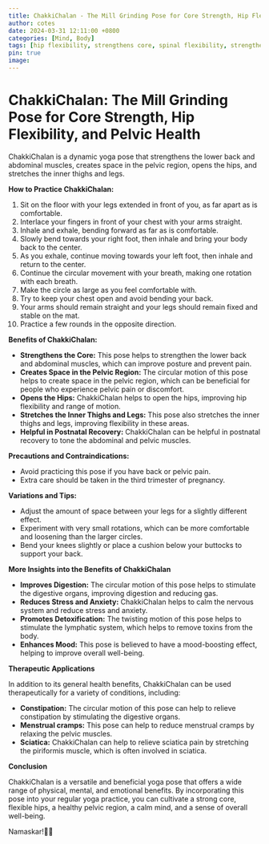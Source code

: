 ```yaml
---
title: ChakkiChalan - The Mill Grinding Pose for Core Strength, Hip Flexibility, Pelvic Health, and More
author: cotes
date: 2024-03-31 12:11:00 +0800
categories: [Mind, Body]
tags: [hip flexibility, strengthens core, spinal flexibility, strengthens legs] 
pin: true
image: 
---
```


# ChakkiChalan: The Mill Grinding Pose for Core Strength, Hip Flexibility, and Pelvic Health

ChakkiChalan is a dynamic yoga pose that strengthens the lower back and abdominal muscles, creates space in the pelvic region, opens the hips, and stretches the inner thighs and legs.

**How to Practice ChakkiChalan:**

1. Sit on the floor with your legs extended in front of you, as far apart as is comfortable.
2. Interlace your fingers in front of your chest with your arms straight.
3. Inhale and exhale, bending forward as far as is comfortable.
4. Slowly bend towards your right foot, then inhale and bring your body back to the center.
5. As you exhale, continue moving towards your left foot, then inhale and return to the center.
6. Continue the circular movement with your breath, making one rotation with each breath.
7. Make the circle as large as you feel comfortable with.
8. Try to keep your chest open and avoid bending your back.
9. Your arms should remain straight and your legs should remain fixed and stable on the mat.
10. Practice a few rounds in the opposite direction.

**Benefits of ChakkiChalan:**

* **Strengthens the Core:** This pose helps to strengthen the lower back and abdominal muscles, which can improve posture and prevent pain.
* **Creates Space in the Pelvic Region:** The circular motion of this pose helps to create space in the pelvic region, which can be beneficial for people who experience pelvic pain or discomfort.
* **Opens the Hips:** ChakkiChalan helps to open the hips, improving hip flexibility and range of motion.
* **Stretches the Inner Thighs and Legs:** This pose also stretches the inner thighs and legs, improving flexibility in these areas.
* **Helpful in Postnatal Recovery:** ChakkiChalan can be helpful in postnatal recovery to tone the abdominal and pelvic muscles.

**Precautions and Contraindications:**

* Avoid practicing this pose if you have back or pelvic pain.
* Extra care should be taken in the third trimester of pregnancy.

**Variations and Tips:**

* Adjust the amount of space between your legs for a slightly different effect.
* Experiment with very small rotations, which can be more comfortable and loosening than the larger circles.
* Bend your knees slightly or place a cushion below your buttocks to support your back.

**More Insights into the Benefits of ChakkiChalan**

* **Improves Digestion:** The circular motion of this pose helps to stimulate the digestive organs, improving digestion and reducing gas.
* **Reduces Stress and Anxiety:** ChakkiChalan helps to calm the nervous system and reduce stress and anxiety.
* **Promotes Detoxification:** The twisting motion of this pose helps to stimulate the lymphatic system, which helps to remove toxins from the body.
* **Enhances Mood:** This pose is believed to have a mood-boosting effect, helping to improve overall well-being.

**Therapeutic Applications**

In addition to its general health benefits, ChakkiChalan can be used therapeutically for a variety of conditions, including:

* **Constipation:** The circular motion of this pose can help to relieve constipation by stimulating the digestive organs.
* **Menstrual cramps:** This pose can help to reduce menstrual cramps by relaxing the pelvic muscles.
* **Sciatica:** ChakkiChalan can help to relieve sciatica pain by stretching the piriformis muscle, which is often involved in sciatica.

**Conclusion**

ChakkiChalan is a versatile and beneficial yoga pose that offers a wide range of physical, mental, and emotional benefits. By incorporating this pose into your regular yoga practice, you can cultivate a strong core, flexible hips, a healthy pelvic region, a calm mind, and a sense of overall well-being.

Namaskar!🙏✨